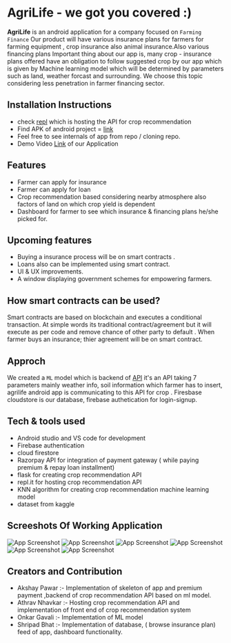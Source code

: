 # AgriLife - we got you covered :)


**AgriLife** is an android application for a company focused on `Farming Finance` 
Our product will have various insurance plans for farmers for farming equipment , crop insurance also animal insurance.Also various financing plans 
Important thing about our app is, many crop - insurance plans offered have an obligation to follow suggested crop by our app which is given by Machine learning model which will be determined by parameters such as land, weather forcast and surrounding. We choose this topic considering less penetration in farmer financing sector. 

## Installation Instructions  
- check [repl](https://replit.com/join/nyucmmwtkx-saymyname002) which is hosting the API for crop recommendation
- Find APK of android project = [link](https://drive.google.com/file/d/1oz4rDE7mR3GTqYSByQpml0xftGPcAUSu/view?usp=sharing)
- Feel free to see internals of app from repo / cloning repo.
- Demo Video [Link](https://drive.google.com/file/d/1uhJdgKmB-p74CaHCH7WHpf3ZJhvCtPgl/view?usp=sharing) of our Application 


## Features
- Farmer can apply for insurance
- Farmer can apply for loan
- Crop recommendation based considering nearby atmosphere also factors of land on which crop yield is dependent
- Dashboard for farmer to see which insurance & financing plans he/she picked for.

## Upcoming features
- Buying a insurance process will be on smart contracts .
- Loans also can be implemented using smart contract.
- UI & UX improvements. 
- A window displaying government schemes for empowering farmers. 

## How smart contracts can be used?
Smart contracts are based on blockchain and executes a conditional transaction. At simple words its traditional contract/agreement but it will execute as per code and remove chance of other party to default . When farmer buys an insurance; thier agreement will be on smart contract.  


## Approch 
We created a `ML` model which is backend of [API](https://replit.com/@saymyname002/API#main.py) 
it's an API taking 7 parameters mainly weather info, soil information which farmer has to insert, agrilife android app is communicating to this API for crop . Firesbase cloudstore is our database, firebase authetication for login-signup. 

## Tech & tools used 
- Android studio and VS code for development
- Firebase authentication  
- cloud firestore 
- Razorpay API for integration of payment gateway ( while paying premium & repay loan installment)
- flask for creating crop recommendation API
- repl.it for hosting crop recommendation API
- KNN algorithm for creating crop recommendation machine learning model
- dataset from kaggle

## Screeshots Of Working Application
![App Screenshot](/DemoImages/AgriLife5.jpg )
![App Screenshot](/DemoImages/AgriLife6.jpg)
![App Screenshot](/DemoImages/AgriLife4.jpg)
![App Screenshot](/DemoImages/AgriLife3.jpg)
![App Screenshot](/DemoImages/AgriLife2.jpg)
![App Screenshot](/DemoImages/AgriLife1.jpg)



## Creators and Contribution
- Akshay Pawar :- Implementation of skeleton of app and premium payment ,backend of crop recommendation API based on ml model. 
- Athrav Nhavkar :- Hosting crop recommendation API and implementation of front end of crop recommendation system
- Onkar Gavali :- Implementation of ML model
- Shripad Bhat :- Implementation of database, ( browse insurance plan) feed of app, dashboard functionality. 
